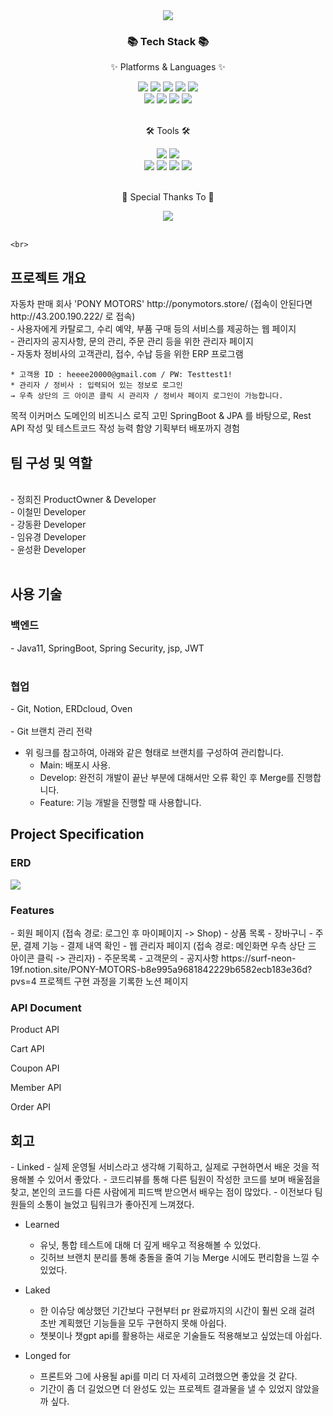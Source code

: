 <div align=center>
	<img src="https://capsule-render.vercel.app/api?type=waving&color=auto&height=200&section=header&text=Pony%20Project!&fontSize=90" />	
</div>
<div align=center>
	<h3>📚 Tech Stack 📚</h3>
	<p>✨ Platforms & Languages ✨</p>
</div>
<div align="center">
	<img src="https://img.shields.io/badge/Java-007396?style=flat&logo=Conda-Forge&logoColor=white" />
	<img src="https://img.shields.io/badge/HTML5-E34F26?style=flat&logo=HTML5&logoColor=white" />
	<img src="https://img.shields.io/badge/CSS3-1572B6?style=flat&logo=CSS3&logoColor=white" />
	<img src="https://img.shields.io/badge/JavaScript-F7DF1E?style=flat&logo=JavaScript&logoColor=white" />
	<img src="https://img.shields.io/badge/jQuery-0769AD?style=flat&logo=jQuery&logoColor=white" />
	<br>
	<img src="https://img.shields.io/badge/Spring%20Boot-6DB33F?style=flat&logo=Spring&logoColor=white" />
	<img src="https://img.shields.io/badge/Bootstrap-7952B3?style=flat&logo=Bootstrap&logoColor=white" />
	<img src="https://img.shields.io/badge/Mybatis-000000?style=flat&logo=Fluentd&logoColor=white" />
	<img src="https://img.shields.io/badge/MySQL-4479A1?style=flat&logo=MySQL&logoColor=white" />
	<br>

</div>
<br>
<div align=center>
	<p>🛠 Tools 🛠</p>
</div>
<div align=center>
	<img src="https://img.shields.io/badge/Eclipse%20IDE-2C2255?style=flat&logo=EclipseIDE&logoColor=white" />
	<img src="https://img.shields.io/badge/Tomcat-F8DC75?style=flat&logo=ApacheTomcat&logoColor=white" />
	<br>
	<img src="https://img.shields.io/badge/AWS-232F3E?style=flat&logo=AmazonAWS&logoColor=white" />
	<img src="https://img.shields.io/badge/GitHub-181717?style=flat&logo=GitHub&logoColor=white" />
	<img src="https://img.shields.io/badge/Docker-2496ED?style=flat&logo=docker&logoColor=white" />
 	<img src="https://img.shields.io/badge/Jenkins-D24939?style=flat&logo=jenkins&logoColor=white" />
	
</div>
<br>
<div align=center>
	<p>🍴 Special Thanks To 🍴</p>
</div>
<div align=center>
	<img src="https://img.shields.io/badge/Burgerking-D62300?style=flat&logo=burgerking&logoColor=white"/>
</div>
<br>

	<br>
<h2>프로젝트 개요</h2>
자동차 판매 회사 'PONY MOTORS' http://ponymotors.store/ (접속이 안된다면 http://43.200.190.222/ 로 접속)<br>
	- 사용자에게 카탈로그, 수리 예약, 부품 구매 등의 서비스를 제공하는 웹 페이지<br>
	- 관리자의 공지사항, 문의 관리, 주문 관리 등을 위한 관리자 페이지<br>
	- 자동차 정비사의 고객관리, 접수, 수납 등을 위한 ERP 프로그램<br>
	
	* 고객용 ID : heeee20000@gmail.com / PW: Testtest1!
	* 관리자 / 정비사 : 입력되어 있는 정보로 로그인
	→ 우측 상단의 三 아이콘 클릭 시 관리자 / 정비사 페이지 로그인이 가능합니다.
 
목적
이커머스 도메인의 비즈니스 로직 고민
SpringBoot & JPA 를 바탕으로, Rest API 작성 및 테스트코드 작성 능력 함양
기획부터 배포까지 경험

<h2>팀 구성 및 역할</h2><br>
- 정희진 ProductOwner & Developer<br>
- 이철민 Developer<br>
- 강동환 Developer<br>
- 임유경 Developer<br>
- 윤성환 Developer<br>
<br>
<h2>사용 기술</h2>
<h3>백엔드</h3>
- Java11, SpringBoot, Spring Security, jsp, JWT<br>
<br>
<h3>협업</h3>
- Git, Notion, ERDcloud, Oven<br>
<br>
- Git 브랜치 관리 전략<br>

- 위 링크를 참고하여, 아래와 같은 형태로 브랜치를 구성하여 관리합니다.
	- Main: 배포시 사용.
	- Develop: 완전히 개발이 끝난 부분에 대해서만 오류 확인 후 Merge를 진행합니다.
	- Feature: 기능 개발을 진행할 때 사용합니다.

<h2>Project Specification</h2>
<h3>ERD</h3>
<img src="(https://www.notion.so/image/https%3A%2F%2Fs3-us-west-2.amazonaws.com%2Fsecure.notion-static.com%2Fecad804a-65b3-4cba-aba2-0bc80fb62450%2F%25ED%258C%2580%25EC%259A%25A9_%25ED%258F%25AC%25EB%258B%2588ERD.png?table=block&id=aaae0808-990a-4a97-bf70-a3a7475ffe11&spaceId=1f30aba3-05be-4c54-b64b-0923b6897ef3&width=2000&userId=b4d89335-4d47-44d4-8f00-1feb8dad7b62&cache=v2)" />

<h3>Features</h3>
- 회원 페이지 (접속 경로: 로그인 후 마이페이지 -> Shop)
	- 상품 목록 
	- 장바구니
	- 주문, 결제 기능
	- 결제 내역 확인
 - 웹 관리자 페이지 (접속 경로: 메인화면 우측 상단 三 아이콘 클릭 -> 관리자)
 	- 주문목록
  	- 고객문의
   	- 공지사항
https://surf-neon-19f.notion.site/PONY-MOTORS-b8e995a9681842229b6582ecb183e36d?pvs=4
프로젝트 구현 과정을 기록한 노션 페이지

<h3>API Document</h3>
Product API

Cart API

Coupon API

Member API

Order API

<h2>회고</h2>
- Linked
	- 실제 운영될 서비스라고 생각해 기획하고, 실제로 구현하면서 배운 것을 적용해볼 수 있어서 좋았다.
	- 코드리뷰를 통해 다른 팀원이 작성한 코드를 보며 배울점을 찾고, 본인의 코드를 다른 사람에게 피드백 받으면서 배우는 점이 많았다. 
	- 이전보다 팀원들의 소통이 늘었고 팀워크가 좋아진게 느껴졌다.

- Learned
	- 유닛, 통합 테스트에 대해 더 깊게 배우고 적용해볼 수 있었다.
	- 깃허브 브랜치 분리를 통해 충돌을 줄여 기능 Merge 시에도 편리함을 느낄 수 있었다.

- Laked
	- 한 이슈당 예상했던 기간보다 구현부터 pr 완료까지의 시간이 훨씬 오래 걸려 초반 계획했던 기능들을 모두 구현하지 못해 아쉽다.
	- 챗봇이나 챗gpt api를 활용하는 새로운 기술들도 적용해보고 싶었는데 아쉽다.

- Longed for
	- 프론트와 그에 사용될 api를 미리 더 자세히 고려했으면 좋았을 것 같다.
	- 기간이 좀 더 길었으면 더 완성도 있는 프로젝트 결과물을 낼 수 있었지 않았을까 싶다.

